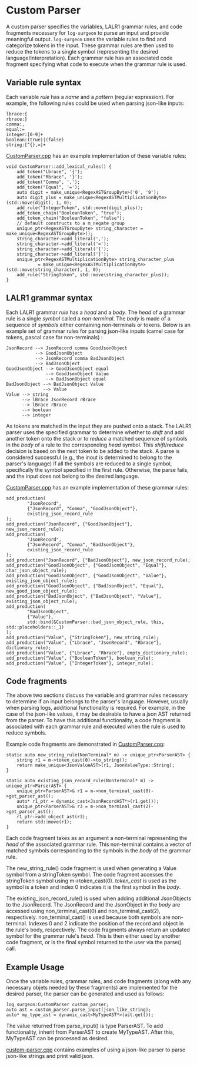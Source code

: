 # Custom Parser

A custom parser specifies the variables, LALR1 grammar rules, and code fragments
necessary for `log-surgeon` to parse an input and provide meaningful output.
`log-surgeon` uses the variable rules to find and categorize tokens in the
input. These grammar rules are then used to reduce the tokens to a single symbol
(representing the desired language/interpretation). Each grammar rule has an
associated code fragment specifying what code to execute when the grammar rule
is used.

## Variable rule syntax

Each variable *rule* has a *name* and a *pattern* (regular expression). For
example, the following rules could be used when parsing json-like inputs: 

```
lbrace:{
rbrace:}
comma:,
equal:=
integer:[0-9]+
boolean:(true)|(false)
string:[^{},=]+
```

[CustomParser.cpp][1] has an example implementation of these variable rules:

```
void CustomParser::add_lexical_rules() {
    add_token("Lbrace", '{');
    add_token("Rbrace", '}');
    add_token("Comma", ',');
    add_token("Equal", '=');
    auto digit = make_unique<RegexASTGroupByte>('0', '9');
    auto digit_plus = make_unique<RegexASTMultiplicationByte>(std::move(digit), 1, 0);
    add_rule("IntegerToken", std::move(digit_plus));
    add_token_chain("BooleanToken", "true");
    add_token_chain("BooleanToken", "false");
    // default constructs to a m_negate group
    unique_ptr<RegexASTGroupByte> string_character = make_unique<RegexASTGroupByte>();
    string_character->add_literal(',');
    string_character->add_literal('=');
    string_character->add_literal('{');
    string_character->add_literal('}');
    unique_ptr<RegexASTMultiplicationByte> string_character_plus
            = make_unique<RegexASTMultiplicationByte>(std::move(string_character), 1, 0);
    add_rule("StringToken", std::move(string_character_plus));
}
```

## LALR1 grammar syntax

Each LALR1 grammar *rule* has a *head* and a *body*. The *head* of a grammar
rule is a single *symbol* called a *non-terminal*. The *body* is made of a
sequence of *symbols* either containing non-terminals or tokens. Below is
an example set of grammar rules for parsing json-like inputs (camel case for
tokens, pascal case for non-terminals) :

```    
JsonRecord --> JsonRecord comma GoodJsonObject
           --> GoodJsonObject
           --> JsonRecord comma BadJsonObject
           --> BadJsonObject
GoodJsonObject --> GoodJsonObject equal
               --> GoodJsonObject Value
               --> BadJsonObject equal
BadJsonObject --> BadJsonObject Value
              --> Value
Value --> string
      --> lBrace JsonRecord rBrace
      --> lBrace rBrace
      --> boolean
      --> integer
```
As tokens are matched in the input they are pushed onto a stack. The LALR1 
parser uses the specified grammar to determine whether to *shift* and add
another token onto the stack or to *reduce* a matched sequence of symbols in the
*body* of a rule to the corresponding *head* symbol. This *shift*/*reduce*
decision is based on the next token to be added to the stack. A parse is
considered successful (e.g., the inout is determined to belong to the parser's
language) if all the symbols are reduced to a single symbol, specifically the
symbol specified in the first rule. Otherwise, the parse fails, and the input
does not belong to the desired language.

[CustomParser.cpp][1] has an example implementation of these grammar rules:

```    
add_production(
        "JsonRecord",
        {"JsonRecord", "Comma", "GoodJsonObject"},
        existing_json_record_rule
);
add_production("JsonRecord", {"GoodJsonObject"}, new_json_record_rule);
add_production(
        "JsonRecord",
        {"JsonRecord", "Comma", "BadJsonObject"},
        existing_json_record_rule
);
add_production("JsonRecord", {"BadJsonObject"}, new_json_record_rule);
add_production("GoodJsonObject", {"GoodJsonObject", "Equal"}, char_json_object_rule);
add_production("GoodJsonObject", {"GoodJsonObject", "Value"}, existing_json_object_rule);
add_production("GoodJsonObject", {"BadJsonObject", "Equal"}, new_good_json_object_rule);
add_production("BadJsonObject", {"BadJsonObject", "Value"}, existing_json_object_rule);
add_production(
        "BadJsonObject",
        {"Value"},
        std::bind(&CustomParser::bad_json_object_rule, this, std::placeholders::_1)
);
add_production("Value", {"StringToken"}, new_string_rule);
add_production("Value", {"Lbrace", "JsonRecord", "Rbrace"}, dictionary_rule);
add_production("Value", {"Lbrace", "Rbrace"}, empty_dictionary_rule);
add_production("Value", {"BooleanToken"}, boolean_rule);
add_production("Value", {"IntegerToken"}, integer_rule);
```

## Code fragments
The above two sections discuss the variable and grammar rules necessary to
determine if an input belongs to the parser's language. However, usually when
parsing logs, additional functionality is required. For example, in the case of
the json-like values, it may be desirable to have a json AST returned from the
parser. To have this additional functionality, a code fragment is associated 
with each grammar rule and executed when the rule is used to reduce symbols.

Example code fragments are demonstrated in [CustomParser.cpp][1]:

```
static auto new_string_rule(NonTerminal* m) -> unique_ptr<ParserAST> {
    string r1 = m->token_cast(0)->to_string();
    return make_unique<JsonValueAST>(r1, JsonValueType::String);
}

static auto existing_json_record_rule(NonTerminal* m) -> unique_ptr<ParserAST> {
    unique_ptr<ParserAST>& r1 = m->non_terminal_cast(0)->get_parser_ast();
    auto* r1_ptr = dynamic_cast<JsonRecordAST*>(r1.get());
    unique_ptr<ParserAST>& r3 = m->non_terminal_cast(2)->get_parser_ast();
    r1_ptr->add_object_ast(r3);
    return std::move(r1);
}
```
Each code fragment takes as an argument a non-terminal representing the *head*
of the associated grammar rule. This non-terminal contains a vector of
matched symbols corresponding to the symbols in the *body* of the grammar
rule. 

The new_string_rule() code fragment is used when generating a Value symbol
from a stringToken symbol. The code fragment accesses the stringToken symbol 
using m->token_cast(0). *token_cast* is used as the symbol is a token and index
0 indicates it is the first symbol in the *body*. 

The existing_json_record_rule() is used when adding additional JsonObjects to
the JsonRecord. The JsonRecord and the JsonObject in the *body* are accessed
using non_terminal_cast(0) and non_terminal_cast(2), respectively.
non_terminal_cast() is used because both symbols are non-terminal. Indexes 0 and
2 indicate the position of the record and object in the rule's body, 
respectively. The code fragments always return an updated symbol for the
grammar rule's *head*. This is then either used by another code fragment, or is
the final symbol returned to the user via the parse() call.

## Example Usage
Once the variable rules, grammar rules, and code fragments (along with any 
necessary objets needed by these fragments) are implemented for the desired
parser, the parser can be generated and used as follows:

```
log_surgeon:CustomParser custom_parser;
auto ast = custom_parser.parse_input(json_like_string);
auto* my_type_ast = dynamic_cast<MyTypeAST*>(ast.get());
```
The value returned from parse_input() is type ParserAST. To add functionality,
inherit from ParserAST to create MyTypeAST. After this, MyTypeAST can
be processed as desired. 

[custom-parser.cpp][2] contains examples of using a json-like parser to parse
json-like strings and print valid json. 

[1]: ../src/log_surgeon/CustomParser.cpp
[2]: ../examples/custom-parser.cpp

